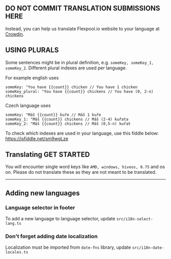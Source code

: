 ## DO NOT COMMIT TRANSLATION SUBMISSIONS HERE

Instead, you can help us translate Flexpool.io website to your language at [Crowdin](https://crowdin.com/project/flexpoolio-website).

## USING PLURALS

Some sentences might be in plural definition, e.g. `someKey, someKey_1, someKey_2`. Different plural indexes are used per language.

For example english uses

```
someKey: "You have {{count}} chicken // You have 1 chicken
someKey_plural: "You have {{count}} chickens // You have (0, 2-n) chickens
```

Czech language uses

```
someKey: "Máš {{count}} kuře // Máš 1 kuře
someKey_1: "Máš {{count}} chickens // Máš (2-4) kuřata
someKey_2: "Máš {{count}} chickens // Máš (0,5-n) kuřat
```

To check which indexes are used in your language, use this fiddle below:
https://jsfiddle.net/sm9wgLze

## Translating GET STARTED

You will encounter single word keys like `AMD, windows, hiveos, 0.75` and os on. Please do not translate these as they are not meant to be translated.

---

## Adding new languages

### Language selector in footer

To add a new language to language selector, update `src/i18n-select-lang.ts`

### Don't forget adding date localization

Localization must be imported from `date-fns` library, update `src/i18n-date-locales.ts`
